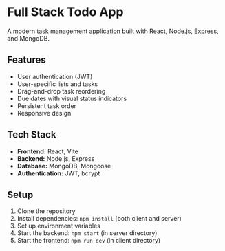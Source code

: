 # Full Stack Todo App

A modern task management application built with React, Node.js, Express, and MongoDB.

## Features
- User authentication (JWT)
- User-specific lists and tasks
- Drag-and-drop task reordering
- Due dates with visual status indicators
- Persistent task order
- Responsive design

## Tech Stack
- **Frontend:** React, Vite
- **Backend:** Node.js, Express
- **Database:** MongoDB, Mongoose
- **Authentication:** JWT, bcrypt

## Setup
1. Clone the repository
2. Install dependencies: `npm install` (both client and server)
3. Set up environment variables
4. Start the backend: `npm start` (in server directory)
5. Start the frontend: `npm run dev` (in client directory)

